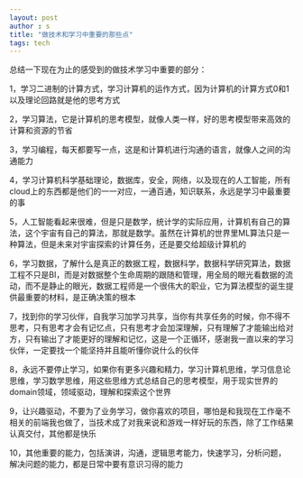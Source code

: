 ```yaml
---
layout: post
author : s
title: "做技术和学习中重要的那些点"
tags: tech
---
```


总结一下现在为止的感受到的做技术学习中重要的部分：

1，学习二进制的计算方式，学习计算机的运作方式，因为计算机的计算方式0和1以及理论回路就是他的思考方式

2，学习算法，它是计算机的思考模型，就像人类一样，好的思考模型带来高效的计算和资源的节省

3，学习编程，每天都要写一点，这是和计算机进行沟通的语言，就像人之间的沟通能力

4，学习计算机科学基础理论，数据库，安全，网络，以及现在的人工智能，所有cloud上的东西都是他们的一一对应，一通百通，知识联系，永远是学习中最重要的事

5，人工智能看起来很难，但是只是数学，统计学的实际应用，计算机有自己的算法，这个宇宙有自己的算法，那就是数学。虽然在计算机的世界里ML算法只是一种算法，但是未来对宇宙探索的计算任务，还是要交给超级计算机的

6，学习数据，了解什么是真正的数据工程，数据科学，数据科学研究算法，数据工程不只是BI，而是对数据整个生命周期的跟随和管理，用全局的眼光看数据的流动，而不是静止的眼光，数据工程师是一个很伟大的职业，它为算法模型的诞生提供最重要的材料，是正确决策的根本

7，找到你的学习伙伴，自我学习加学习共享，当你有共享任务的时候，你不得不思考，只有思考才会有记忆点，只有思考才会加深理解，只有理解了才能输出给对方，只有输出了才能更好的理解和记忆，这是一个正循环，感谢我一直以来的学习伙伴，一定要找一个能坚持并且能听懂你说什么的伙伴

8，永远不要停止学习，如果你有更多兴趣和精力，学习计算机思维，学习信息论思维，学习数学思维，用这些思维方式总结自己的思考模型，用于现实世界的domain领域，领域驱动，理解和探索这个世界

9，让兴趣驱动，不要为了业务学习，做你喜欢的项目，哪怕是和我现在工作毫不相关的前端我也做了，当技术成了对我来说和游戏一样好玩的东西，除了工作结果认真交付，其他都是快乐

10，其他重要的能力，包括演讲，沟通，逻辑思考能力，快速学习，分析问题，解决问题的能力，都是日常中要有意识习得的能力
